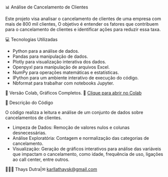 📊 Análise de Cancelamento de Clientes 

 Este projeto visa analisar o cancelamento de clientes de uma empresa com mais de 800 mil clientes, 
 O objetivo é entender os fatores que contribuem para o cancelamento de clientes e identificar ações para reduzir essa taxa.

💻 Tecnologias Utilizadas

- Python para a análise de dados.
- Pandas para manipulação de dados.
- Plotly para visualização interativa dos dados.
- Openpyxl para manipulação de arquivos Excel.
- NumPy para operações matemáticas e estatísticas.
- IPython para um ambiente interativo de execução do código.
- Nbformat para trabalhar com notebooks Jupyter.
  
🔗 Versão Colab, Gráficos Completos.
📎 [Clique para abrir no Colab](https://colab.research.google.com/drive/1x1654jlPNlRvvJfuT4j774-ShAS_8UjX?usp=sharing)
 
📝 Descrição do Código

 O código realiza a leitura e análise de um conjunto de dados sobre cancelamentos de clientes. 
- Limpeza de Dados: Remoção de valores nulos e colunas desnecessárias.
- Análise Exploratória: Contagem e normalização das categorias de cancelamento.
- Visualização: Geração de gráficos interativos para análise das variáveis que impactam o cancelamento,
  como idade, frequência de uso, ligações ao call center, entre outros.
 
👩🏻‍💻 Thays Dutra|✉︎ karllathaysk@gmail.com
